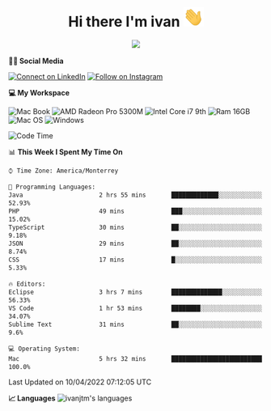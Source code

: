<h1 align="center">Hi there I'm ivan <img src="https://raw.githubusercontent.com/ABSphreak/ABSphreak/master/gifs/Hi.gif" width="40px" /></h1>
<div align="center">
<img src="http://github-readme-streak-stats.herokuapp.com?user=ivanjtm&hide_border=true&background=00000000&border=FFFFFF00&sideNums=A8A8A8&sideLabels=A8A8A8&currStreakNum=FFC93C&dates=A8A8A8)](https://git.io/streak-stats"/>
</div>

**👦🏻 Social Media**

[![Connect on LinkedIn](https://img.shields.io/badge/LinkedIn-%230077B5.svg?&style=flat-square&logo=linkedin&logoColor=white)](https://www.linkedin.com/in/ivanjtm)
[![Follow on Instagram](https://img.shields.io/badge/Instagram-E4405F?style=flat-square&logo=instagram&logoColor=white)](https://www.instagram.com/ivanjtm)

**💻 My Workspace**

![Mac Book](https://img.shields.io/badge/Apple-MacBook_Pro_2019-999999?style=flat-square&logo=apple&logoColor=white)
![AMD Radeon Pro 5300M](https://img.shields.io/badge/AMD-Radeon_Pro_5300M-ED1C24?style=flat-square&logo=amd&logoColor=white)
![Intel Core i7 9th](https://img.shields.io/badge/Intel-Core_i7_9th-0071C5?style=flat-square&logo=intel&logoColor=white)
![Ram 16GB](https://img.shields.io/badge/RAM-16GB-230071C5?style=flat-square&logoColor=white)
![Mac OS](https://img.shields.io/badge/Mac%20OS-000000?style=flat-square&logo=apple&logoColor=white)
![Windows](https://img.shields.io/badge/Windows-0078D6?style=flat-square&logo=windows&logoColor=white)


<!--START_SECTION:waka-->
![Code Time](http://img.shields.io/badge/Code%20Time-654%20hrs%2027%20mins-blue)

📊 **This Week I Spent My Time On** 

```text
⌚︎ Time Zone: America/Monterrey

💬 Programming Languages: 
Java                     2 hrs 55 mins       █████████████░░░░░░░░░░░░   52.93% 
PHP                      49 mins             ███░░░░░░░░░░░░░░░░░░░░░░   15.02% 
TypeScript               30 mins             ██░░░░░░░░░░░░░░░░░░░░░░░   9.18% 
JSON                     29 mins             ██░░░░░░░░░░░░░░░░░░░░░░░   8.74% 
CSS                      17 mins             █░░░░░░░░░░░░░░░░░░░░░░░░   5.33%

🔥 Editors: 
Eclipse                  3 hrs 7 mins        ██████████████░░░░░░░░░░░   56.33% 
VS Code                  1 hr 53 mins        ████████░░░░░░░░░░░░░░░░░   34.07% 
Sublime Text             31 mins             ██░░░░░░░░░░░░░░░░░░░░░░░   9.6%

💻 Operating System: 
Mac                      5 hrs 32 mins       █████████████████████████   100.0%

```


 Last Updated on 10/04/2022 07:12:05 UTC
<!--END_SECTION:waka-->
**📈 Languages**
 ![ivanjtm's languages](https://wakatime.com/share/@ivanjtm/a32f83c6-d0c9-49a4-a5ae-d0440b950377.svg)
